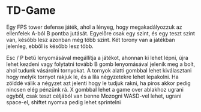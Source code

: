 # TD-Game
Egy FPS tower defense játék, ahol a lényeg, hogy megakadályozzuk az ellenfelek A-ból B pontba jutását. Egyelőre csak egy szint, és egy teszt szint van, később lesz azonban még több szint. Két torony van a játékban jelenleg, ebből is később lesz több.

Esc / P betű lenyomásával megállítja a játékot, ahonnan ki lehet lépni, újra lehet kezdeni vagy folytatni tovább
B gomb lenyomásával jelenik meg a bolt, ahol tudunk vásárolni tornyokat. A tornyok alatti gombbal lehet kiválasztani hogy melyik tornyot rakjuk le, és a lila négyzetekre lehet lepakolni. Ha zölddé válik a négyzet azt jelenti hogy le tudjuk rakni, ha piros akkor pedig nincsen elég pénzünk rá.
X gombbal lehet a game over ablakhoz ugrani egyből, csak teszt céljából van benne
Mozogni WASD-vel lehet, ugrani space-el, shiftet nyomva pedig lehet sprintelni
